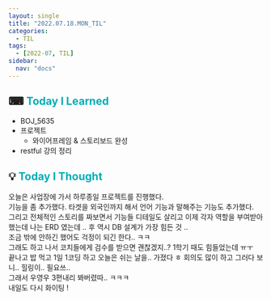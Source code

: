 ```yaml
---
layout: single
title: "2022.07.18.MON_TIL"
categories:
  - TIL
tags:
  - [2022-07, TIL]
sidebar:
  nav: "docs"
---
```


## ⌨ <a style="color:#00adb5">Today I Learned</a>

- BOJ_5635
- 프로젝트
  - 와이어프레임 & 스토리보드 완성
- restful 강의 정리

## 💡 <a style="color:#00adb5">Today I Thought</a>

오늘은 사업장에 가서 하루종일 프로젝트를 진행했다.<br>
기능을 좀 추가했다. 타겟을 외국인까지 해서 언어 기능과 말해주는 기능도 추가했다.<br>
그리고 전체적인 스토리를 짜보면서 기능들 디테일도 살리고 이제 각자 역할을 부여받아 했는데 나는 ERD 였는데 .. 후 역시 DB 설계가 가장 힘든 것 ..<br>
조금 밖에 안하긴 했어도 걱정이 되긴 한다.. ㅋㅋ<br>
그래도 하고 나서 코치들에게 검수를 받으면 괜찮겠지..? 1학기 때도 힘들었는데 ㅠㅜ<br>
끝나고 밥 먹고 1일 1코딩 하고 오늘은 쉬는 날을.. 가졌다 ㅎ 회의도 많이 하고 그러다 보니.. 힐링이.. 필요쓰..<br>
그래서 우영우 3편내리 봐버렸따.. ㅋㅋㅋ<br>
내일도 다시 화이팅 !
